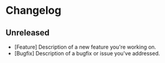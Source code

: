# Changelog

## Unreleased
- [Feature] Description of a new feature you're working on.
- [Bugfix] Description of a bugfix or issue you've addressed.
